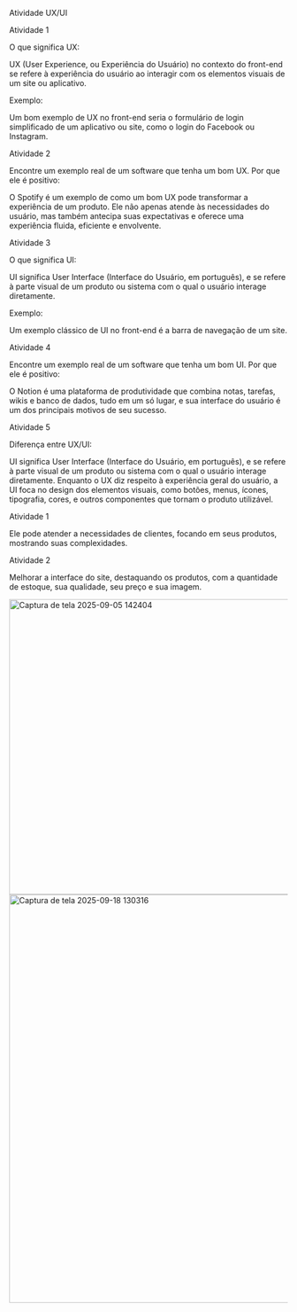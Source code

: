 
Atividade UX/UI

Atividade 1<br>

O que significa UX:<br>

UX (User Experience, ou Experiência do Usuário) no contexto do front-end se refere à experiência do usuário ao interagir com os elementos visuais de um site ou aplicativo.

Exemplo:<br>

Um bom exemplo de UX no front-end seria o formulário de login simplificado de um aplicativo ou site, como o login do Facebook ou Instagram.

Atividade 2<br>

Encontre um exemplo real de um software que tenha um bom UX. Por que ele é positivo:<br>

O Spotify é um exemplo de como um bom UX pode transformar a experiência de um produto. Ele não apenas atende às necessidades do usuário, mas também antecipa suas expectativas e oferece uma experiência fluida, eficiente e envolvente.

Atividade 3<br>

O que significa UI:<br>

UI significa User Interface (Interface do Usuário, em português), e se refere à parte visual de um produto ou sistema com o qual o usuário interage diretamente.

Exemplo:<br>

Um exemplo clássico de UI no front-end é a barra de navegação de um site.

Atividade 4<br>

Encontre um exemplo real de um software que tenha um bom UI. Por que ele é positivo:<br>

O Notion é uma plataforma de produtividade que combina notas, tarefas, wikis e banco de dados, tudo em um só lugar, e sua interface do usuário é um dos principais motivos de seu sucesso.

Atividade 5<br>

Diferença entre UX/UI:<br>

UI significa User Interface (Interface do Usuário, em português), e se refere à parte visual de um produto ou sistema com o qual o usuário interage diretamente. Enquanto o UX diz respeito à experiência geral do usuário, a UI foca no design dos elementos visuais, como botões, menus, ícones, tipografia, cores, e outros componentes que tornam o produto utilizável.

 

Atividade 1  

Ele pode atender a necessidades de clientes, focando em seus produtos, mostrando suas complexidades. 

Atividade 2 

Melhorar a interface do site, destaquando os produtos, com a quantidade de estoque, sua qualidade, seu preço e sua imagem. 

 

<img width="747" height="533" alt="Captura de tela 2025-09-05 142404" src="https://github.com/user-attachments/assets/0b268958-bd5c-461e-9c21-e4e73f7dd96e" />
<img width="1439" height="737" alt="Captura de tela 2025-09-18 130316" src="https://github.com/user-attachments/assets/b54183e1-5612-4f5b-8828-378ba5f1bd49" />


